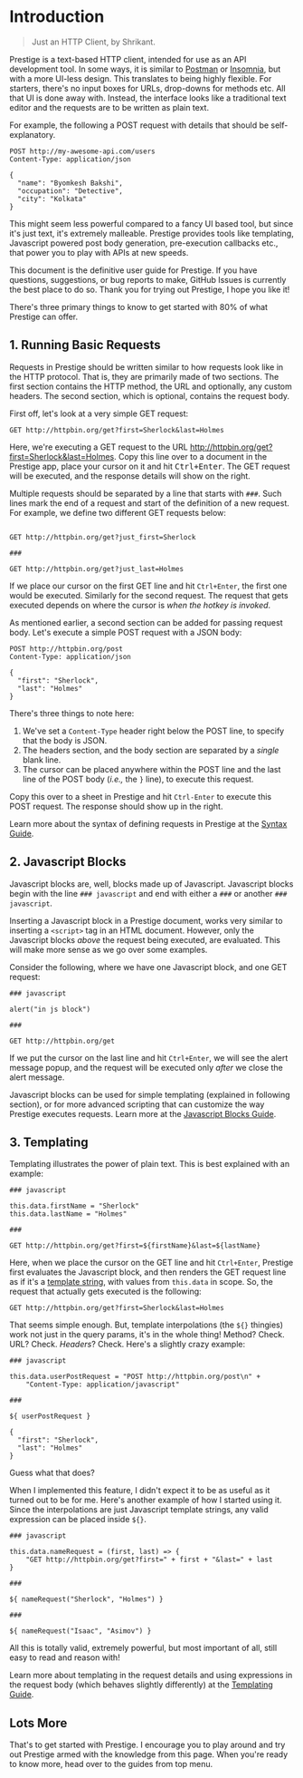 # Introduction

> Just an HTTP Client, by Shrikant.

Prestige is a text-based HTTP client, intended for use as an API development tool. In some ways, it is similar to
[Postman](https://postman.co) or [Insomnia](https://insomnia.rest), but with a more UI-less design. This translates to
being highly flexible. For starters, there's no input boxes for URLs, drop-downs for methods etc. All that UI is done
away with. Instead, the interface looks like a traditional text editor and the requests are to be written as plain text.

For example, the following a POST request with details that should be self-explanatory.

```http
POST http://my-awesome-api.com/users
Content-Type: application/json

{
  "name": "Byomkesh Bakshi",
  "occupation": "Detective",
  "city": "Kolkata"
}
```

This might seem less powerful compared to a fancy UI based tool, but since it's just text, it's extremely malleable.
Prestige provides tools like templating, Javascript powered post body generation, pre-execution callbacks etc., that
power you to play with APIs at new speeds.

This document is the definitive user guide for Prestige. If you have questions, suggestions, or bug reports to make,
GitHub Issues is currently the best place to do so. Thank you for trying out Prestige, I hope you like it!

There's three primary things to know to get started with 80% of what Prestige can offer.

## 1. Running Basic Requests

Requests in Prestige should be written similar to how requests look like in the HTTP protocol. That is, they are
primarily made of two sections. The first section contains the HTTP method, the URL and optionally, any custom headers.
The second section, which is optional, contains the request body.

First off, let's look at a very simple GET request:

```http
GET http://httpbin.org/get?first=Sherlock&last=Holmes
```

Here, we're executing a GET request to the URL <http://httpbin.org/get?first=Sherlock&last=Holmes>. Copy this line over
to a document in the Prestige app, place your cursor on it and hit <kbd>Ctrl+Enter</kbd>. The GET request will be
executed, and the response details will show on the right.

Multiple requests should be separated by a line that starts with `###`. Such lines mark the end of a request and start
of the definition of a new request. For example, we define two different GET requests below:

```http

GET http://httpbin.org/get?just_first=Sherlock

###

GET http://httpbin.org/get?just_last=Holmes

```

If we place our cursor on the first GET line and hit `Ctrl+Enter`, the first one would be executed. Similarly for the
second request. The request that gets executed depends on where the cursor is *when the hotkey is invoked*.

As mentioned earlier, a second section can be added for passing request body. Let's execute a simple POST request with a
JSON body:

```http
POST http://httpbin.org/post
Content-Type: application/json

{
  "first": "Sherlock",
  "last": "Holmes"
}
```

There's three things to note here:

1. We've set a `Content-Type` header right below the POST line, to specify that the body is JSON.
1. The headers section, and the body section are separated by a *single* blank line.
1. The cursor can be placed anywhere within the POST line and the last line of the POST body (*i.e.,* the `}` line),
   to execute this request.

Copy this over to a sheet in Prestige and hit `Ctrl-Enter` to execute this POST request. The response should show up
in the right.

Learn more about the syntax of defining requests in Prestige at the [Syntax Guide](guides/syntax.md).

## 2. Javascript Blocks

Javascript blocks are, well, blocks made up of Javascript. Javascript blocks begin with the line `### javascript` and
end with either a `###` or another `### javascript`.

Inserting a Javascript block in a Prestige document, works very similar to inserting a `<script>` tag in an HTML
document. However, only the Javascript blocks *above* the request being executed, are evaluated. This will make more
sense as we go over some examples.

Consider the following, where we have one Javascript block, and one GET request:

```
### javascript

alert("in js block")

###

GET http://httpbin.org/get
```

If we put the cursor on the last line and hit `Ctrl+Enter`, we will see the alert message popup, and the request will
be executed only *after* we close the alert message.

Javascript blocks can be used for simple templating (explained in following section), or for more advanced scripting
that can customize the way Prestige executes requests. Learn more at the [Javascript Blocks
Guide](guides/javascript-blocks.md).

## 3. Templating

Templating illustrates the power of plain text. This is best explained with an example:

```
### javascript

this.data.firstName = "Sherlock"
this.data.lastName = "Holmes"

###

GET http://httpbin.org/get?first=${firstName}&last=${lastName}
```

Here, when we place the cursor on the GET line and hit `Ctrl+Enter`, Prestige first evaluates the Javascript block, and
then renders the GET request line as if it's a [template string][], with values from `this.data` in scope. So, the
request that actually gets executed is the following:

[template string]: https://developer.mozilla.org/en-US/docs/Web/JavaScript/Reference/Template_literals

```
GET http://httpbin.org/get?first=Sherlock&last=Holmes
```

That seems simple enough. But, template interpolations (the `${}` thingies) work not just in the query params, it's in
the whole thing! Method? Check. URL? Check. *Headers*? Check. Here's a slightly crazy example:

```
### javascript

this.data.userPostRequest = "POST http://httpbin.org/post\n" +
    "Content-Type: application/javascript"

###

${ userPostRequest }

{
  "first": "Sherlock",
  "last": "Holmes"
}
```

Guess what that does?

When I implemented this feature, I didn't expect it to be as useful as it turned out to be for me. Here's another
example of how I started using it. Since the interpolations are just Javascript template strings, any valid expression
can be placed inside `${}`.

```
### javascript

this.data.nameRequest = (first, last) => {
    "GET http://httpbin.org/get?first=" + first + "&last=" + last
}

###

${ nameRequest("Sherlock", "Holmes") }

###

${ nameRequest("Isaac", "Asimov") }

```

All this is totally valid, extremely powerful, but most important of all, still easy to read and reason with!

Learn more about templating in the request details and using expressions in the request body (which behaves slightly
differently) at the [Templating Guide](guides/templating.md).

## Lots More

That's to get started with Prestige. I encourage you to play around and try out Prestige armed with the knowledge from
this page. When you're ready to know more, head over to the guides from top menu.

